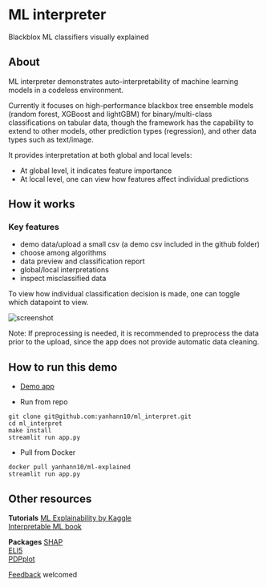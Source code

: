 # ML interpreter

Blackblox ML classifiers visually explained

## About

ML interpreter demonstrates auto-interpretability of machine learning models in a codeless environment.

Currently it focuses on high-performance blackbox tree ensemble models (random forest, XGBoost and lightGBM) for binary/multi-class classifications on tabular data, though the framework has the capability to extend to other models, other prediction types (regression), and other data types such as text/image.

It provides interpretation at both global and local levels:

- At global level, it indicates feature importance
- At local level, one can view how features affect individual predictions

## How it works

### Key features

- demo data/upload a small csv (a demo csv included in the github folder)
- choose among algorithms
- data preview and classification report
- global/local interpretations
- inspect misclassified data

To view how individual classification decision is made, one can toggle which datapoint to view.

<img src="ml_interpret.gif" alt='screenshot'>

Note: If preprocessing is needed, it is recommended to preprocess the data prior to the upload, since the app does not provide automatic data cleaning.

## How to run this demo

- [Demo app](https://ml-interpret.herokuapp.com/)

- Run from repo

```
git clone git@github.com:yanhann10/ml_interpret.git
cd ml_interpret
make install
streamlit run app.py
```

- Pull from Docker

```
docker pull yanhann10/ml-explained
streamlit run app.py
```

## Other resources

**Tutorials**
[ML Explainability by Kaggle](https://www.kaggle.com/learn/machine-learning-explainability)  
[Interpretable ML book](https://christophm.github.io/interpretable-ml-book/)

**Packages**
[SHAP](https://towardsdatascience.com/interpretable-machine-learning-with-xgboost-9ec80d148d27)  
[ELI5](https://eli5.readthedocs.io/en/latest/index.html)  
[PDPplot](https://pdpbox.readthedocs.io/en/latest/index.html)

[Feedback](https://docs.google.com/forms/d/e/1FAIpQLSdTXKpMPC0-TmWf2ngU9A0sokH5Z0m-QazSPBIZyZ2AbXIBug/viewform?usp=sf_link) welcomed

